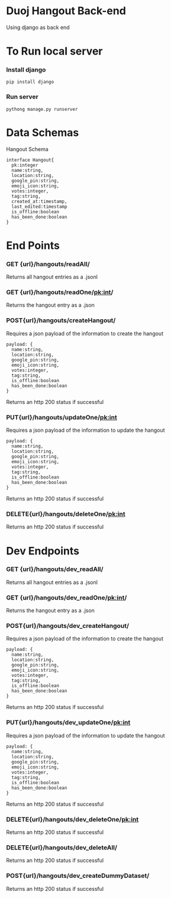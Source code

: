 # Duoj Hangout Back-end
Using django as back end

# To Run local server
### Install django
```
pip install django
```

### Run server
```
pythong manage.py runserver
```

# Data Schemas
Hangout Schema
```
interface Hangout{
  pk:integer
  name:string,
  location:string,
  google_pin:string,
  emoji_icon:string,
  votes:integer,
  tag:string,
  created_at:timestamp,
  last_edited:timestamp
  is_offline:boolean
  has_been_done:boolean
}
```

# End Points
### GET {url}/hangouts/readAll/
Returns all hangout entries as a .jsonl

### GET {url}/hangouts/readOne/<pk:int>/
Returns the hangout entry as a .json

### POST{url}/hangouts/createHangout/
Requires a json payload of the information to create the hangout
```
payload: {
  name:string,
  location:string,
  google_pin:string,
  emoji_icon:string,
  votes:integer,
  tag:string,
  is_offline:boolean
  has_been_done:boolean
}
```
Returns an http 200 status if successful

### PUT{url}/hangouts/updateOne/<pk:int>
Requires a json payload of the information to update the hangout
```
payload: {
  name:string,
  location:string,
  google_pin:string,
  emoji_icon:string,
  votes:integer,
  tag:string,
  is_offline:boolean
  has_been_done:boolean
}
```
Returns an http 200 status if successful

### DELETE{url}/hangouts/deleteOne/<pk:int>
Returns an http 200 status if successful



# Dev Endpoints

### GET {url}/hangouts/dev_readAll/
Returns all hangout entries as a .jsonl

### GET {url}/hangouts/dev_readOne/<pk:int>/
Returns the hangout entry as a .json

### POST{url}/hangouts/dev_createHangout/
Requires a json payload of the information to create the hangout
```
payload: {
  name:string,
  location:string,
  google_pin:string,
  emoji_icon:string,
  votes:integer,
  tag:string,
  is_offline:boolean
  has_been_done:boolean
}
```
Returns an http 200 status if successful

### PUT{url}/hangouts/dev_updateOne/<pk:int>
Requires a json payload of the information to update the hangout
```
payload: {
  name:string,
  location:string,
  google_pin:string,
  emoji_icon:string,
  votes:integer,
  tag:string,
  is_offline:boolean
  has_been_done:boolean
}
```
Returns an http 200 status if successful

### DELETE{url}/hangouts/dev_deleteOne/<pk:int>
Returns an http 200 status if successful

### DELETE{url}/hangouts/dev_deleteAll/
Returns an http 200 status if successful

### POST{url}/hangouts/dev_createDummyDataset/
Returns an http 200 status if successful
